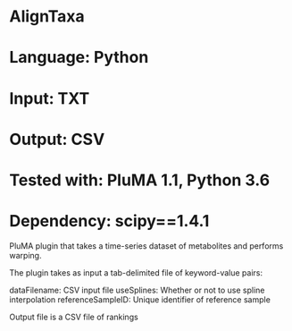 # AlignTaxa
# Language: Python
# Input: TXT
# Output: CSV
# Tested with: PluMA 1.1, Python 3.6
# Dependency: scipy==1.4.1

PluMA plugin that takes a time-series dataset of metabolites and performs
warping.

The plugin takes as input a tab-delimited file of keyword-value pairs:

dataFilename: CSV input file
useSplines: Whether or not to use spline interpolation
referenceSampleID: Unique identifier of reference sample

Output file is a CSV file of rankings
